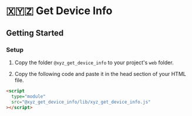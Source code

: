 # 🇽🇾🇿 Get Device Info

## Getting Started

### Setup

1. Copy the folder `@xyz_get_device_info` to your project's `web` folder.

2. Copy the following code and paste it in the head section of your HTML file.

```html
<script
  type="module"
  src="@xyz_get_device_info/lib/xyz_get_device_info.js"
></script>
```
